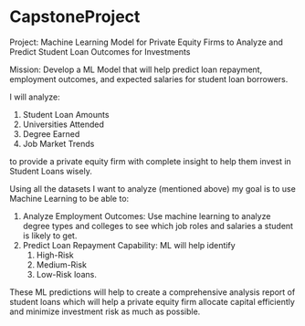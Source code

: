 # CapstoneProject

Project: Machine Learning Model for Private Equity Firms to Analyze and Predict Student Loan Outcomes for Investments

Mission: Develop a ML Model that will help predict loan repayment, employment outcomes, and expected salaries for student loan borrowers.

I will analyze:
1.	Student Loan Amounts
2.	Universities Attended
3.	Degree Earned
4.	Job Market Trends 

to provide a private equity firm with complete insight to help them invest in Student Loans wisely.

Using all the datasets I want to analyze (mentioned above) my goal is to use Machine Learning to be able to: 
1.	Analyze Employment Outcomes: Use machine learning  to analyze degree types and colleges to see which  job roles and salaries a student is likely to get. 
2.	Predict Loan Repayment Capability:  ML will help identify
       1. High-Risk
       2. Medium-Risk
       3. Low-Risk loans.

These  ML predictions will help to create a comprehensive analysis report of student loans  which will help a private equity firm allocate capital efficiently and minimize investment risk as much as possible.
